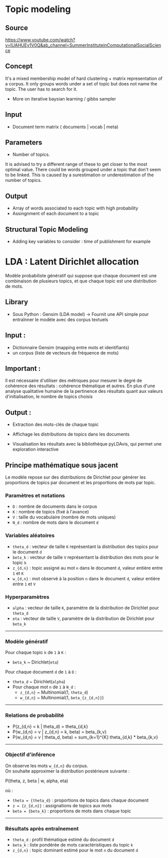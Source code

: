 # Topic modeling 

## Source

https://www.youtube.com/watch?v=IUAHUEy1V0Q&ab_channel=SummerInstituteinComputationalSocialScience

## Concept 

It's a mixed membership model of hard clustering + matrix representation
of a corpus. It only groups words under a set of topic but does not name the topic.
The user has to search for it.
 
- More on iterative baysian learning / gibbs sampler 

## Input

 - Document term matrix ( documents | vocab | meta)

## Parameters

- Number of topics.

It is advised to try a different range of these to 
get closer to the most optimal value. There could be words grouped under a topic 
that don't seem to be linked. This is caused by a surestimation or underestimation of 
the number of topics.


## Output

- Array of words associated to each topic with high probability
-  Assingnment of each document to a topic

## Structural Topic Modeling

- Adding key variables to consider : time of publishment for example

# LDA : Latent Dirichlet allocation

Modèle probabiliste génératif qui suppose que chaque document est une combinaison 
de plusieurs topics, et que chaque topic est une distribution de mots.

## Library 

- Sous Python : Gensim (LDA model) -> Fournit une API simple pour entraînner le modèle avec des 
corpus textuels 

## Input : 
 - Dictionnaire Gensim (mapping entre mots et identifiants) 
 - un corpus (liste de vecteurs de fréquence de mots)

## Important : 

Il est nécessaire d'utiliser des métriques pour mesurer le degré de cohérence des 
résultats : cohérence thématique et autres. En plus d'une analyse qualitative humaine
de la pertinence des résultats quant aux valeurs d'initialisation, le nombre de topics choisis

## Output :

- Extraction des mots-clés de chaque topic

- Affichage les distributions de topics dans les documents

- Visualisation les résultats avec la bibliothèque pyLDAvis, qui permet une exploration interactive

## Principe mathématique sous jacent

 Le modèle repose sur des distributions de Dirichlet pour générer les proportions de topics par document et les proportions de mots par topic. 




###  Paramètres et notations

- `D` : nombre de documents dans le corpus  
- `K` : nombre de topics (fixé à l'avance)  
- `V` : taille du vocabulaire (nombre de mots uniques)  
- `N_d` : nombre de mots dans le document `d`

###  Variables aléatoires

- `theta_d` : vecteur de taille `K` représentant la distribution des topics pour le document `d`  
- `beta_k` : vecteur de taille `V` représentant la distribution des mots pour le topic `k`  
- `z_{d,n}` : topic assigné au mot `n` dans le document `d`, valeur entière entre `1` et `K`  
- `w_{d,n}` : mot observé à la position `n` dans le document `d`, valeur entière entre `1` et `V`

###  Hyperparamètres

- `alpha` : vecteur de taille `K`, paramètre de la distribution de Dirichlet pour `theta_d`  
- `eta` : vecteur de taille `V`, paramètre de la distribution de Dirichlet pour `beta_k`

---

###  Modèle génératif

Pour chaque topic `k` de `1` à `K` :  
- `beta_k` ~ Dirichlet(`eta`)

Pour chaque document `d` de `1` à `D` :  
- `theta_d` ~ Dirichlet(`alpha`)  
- Pour chaque mot `n` de `1` à `N_d` :  
  - `z_{d,n}` ~ Multinomial(1, `theta_d`)  
  - `w_{d,n}` ~ Multinomial(1, `beta_{z_{d,n}}`)

---

###  Relations de probabilité

- P(z_{d,n} = k | theta_d) = theta_{d,k}  
- P(w_{d,n} = v | z_{d,n} = k, beta) = beta_{k,v}  
- P(w_{d,n} = v | theta_d, beta) = sum_{k=1}^{K} theta_{d,k} * beta_{k,v}

---

###  Objectif d'inférence

On observe les mots `w_{d,n}` du corpus.  
On souhaite approximer la distribution postérieure suivante :

P(theta, z, beta | w, alpha, eta)

où :

- `theta = {theta_d}` : proportions de topics dans chaque document  
- `z = {z_{d,n}}` : assignations de topics aux mots  
- `beta = {beta_k}` : proportions de mots dans chaque topic

---

###  Résultats après entraînement

- `theta_d` : profil thématique estimé du document `d`  
- `beta_k` : liste pondérée de mots caractéristiques du topic `k`  
- `z_{d,n}` : topic dominant estimé pour le mot `n` du document `d`
